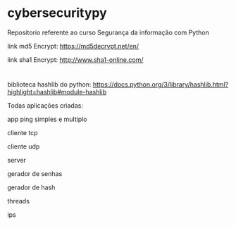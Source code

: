 # cybersecuritypy
Repositorio referente ao curso Segurança da informação com Python



link md5 Encrypt: https://md5decrypt.net/en/

link sha1 Encrypt: http://www.sha1-online.com/




#

biblioteca hashlib do python: https://docs.python.org/3/library/hashlib.html?highlight=hashlib#module-hashlib


Todas aplicações criadas:

app ping simples e multiplo

cliente tcp

cliente udp

server

gerador de senhas

gerador de hash

threads

ips



